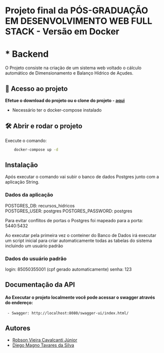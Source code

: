 
# Projeto final da PÓS-GRADUAÇÃO EM DESENVOLVIMENTO WEB FULL STACK - Versão em Docker
# * Backend

O Projeto consiste na criação de um sistema web voltado o cálculo automático de Dimensionamento e Balanço Hídrico de Açudes.

## 📁 Acesso ao projeto

**Efetue o download do projeto ou o clone do projeto - [aqui](https://github.com/diojp/projeto_final_backend_docker)** 

- Necessário ter o docker-compose instalado


## 🛠️ Abrir e rodar o projeto
Execute o comando:

```bash
    docker-compose up -d
```


## Instalação
Após executar o comando vai subir o banco de dados Postgres junto com a aplicação String.

### Dados da aplicação
POSTGRES_DB: recursos_hidricos  
POSTGRES_USER: postgres
POSTGRES_PASSWORD: postgres

Para evitar conflitos de portas o Postgres foi mapeado para a porta: 5440:5432

Ao executar pela primeira vez o conteiner do Banco de Dados irá executar um script inicial para criar automaticamente todas as tabelas do sistema incluindo um usuário padrão

### Dados do usuário padrão
login: 85050355001 (cpf gerado automaticamente)
senha: 123
    
## Documentação da API

#### Ao Executar o projeto localmente você pode acessar o swagger através do endereço:

```http
 - Swagger: http://localhost:8080/swagger-ui/index.html/

```




## Autores

- [Robson Vieira Cavalcanti Júnior](https://www.github.com/robsonvieirajr)
- [Diego Magno Tavares da Silva](https://github.com/diojp)

